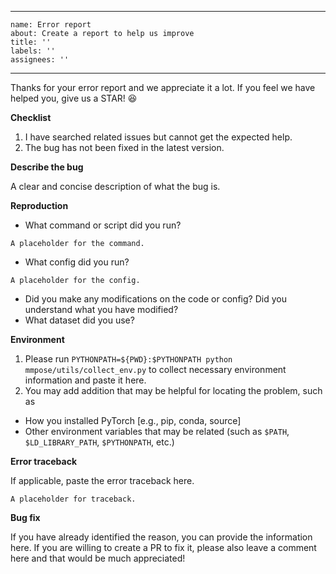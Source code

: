 ______________________________________________________________________

```
name: Error report
about: Create a report to help us improve
title: ''
labels: ''
assignees: ''
```

______________________________________________________________________

Thanks for your error report and we appreciate it a lot.
If you feel we have helped you, give us a STAR! :satisfied:

**Checklist**

1. I have searched related issues but cannot get the expected help.
1. The bug has not been fixed in the latest version.

**Describe the bug**

A clear and concise description of what the bug is.

**Reproduction**

- What command or script did you run?

```
A placeholder for the command.
```

- What config did you run?

```
A placeholder for the config.
```

- Did you make any modifications on the code or config? Did you understand what you have modified?
- What dataset did you use?

**Environment**

1. Please run `PYTHONPATH=${PWD}:$PYTHONPATH python mmpose/utils/collect_env.py` to collect necessary environment information and paste it here.
1. You may add addition that may be helpful for locating the problem, such as
  - How you installed PyTorch [e.g., pip, conda, source]
  - Other environment variables that may be related (such as `$PATH`, `$LD_LIBRARY_PATH`, `$PYTHONPATH`, etc.)

**Error traceback**

If applicable, paste the error traceback here.

```
A placeholder for traceback.
```

**Bug fix**

If you have already identified the reason, you can provide the information here. If you are willing to create a PR to fix it, please also leave a comment here and that would be much appreciated!

